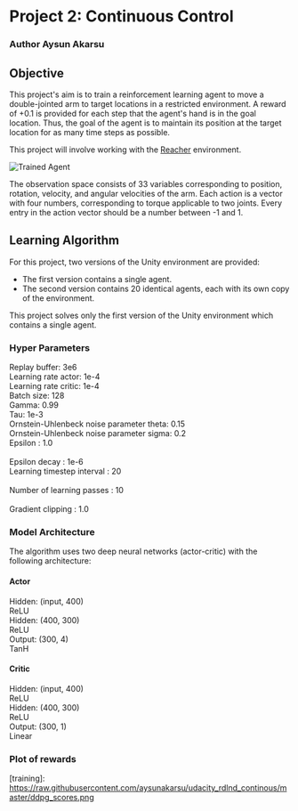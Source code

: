 
[//]: # (Image References)

[image1]: https://user-images.githubusercontent.com/10624937/43851024-320ba930-9aff-11e8-8493-ee547c6af349.gif "Trained Agent"
[image2]: https://user-images.githubusercontent.com/10624937/43851646-d899bf20-9b00-11e8-858c-29b5c2c94ccc.png "Crawler"


# Project 2: Continuous Control

### Author Aysun Akarsu

## Objective

This project's aim is to train a reinforcement learning agent to move a double-jointed arm to target locations in a restricted environment. A reward of +0.1 is provided for each step that the agent's hand is in the goal location. Thus, the goal of the agent is to maintain its position at the target location for as many time steps as possible.

This project will involve working with the [Reacher](https://github.com/Unity-Technologies/ml-agents/blob/master/docs/Learning-Environment-Examples.md#reacher) environment.

![Trained Agent][image1]

The observation space consists of 33 variables corresponding to position, rotation, velocity, and angular velocities of the arm. Each action is a vector with four numbers, corresponding to torque applicable to two joints. Every entry in the action vector should be a number between -1 and 1.

## Learning Algorithm

For this project, two versions of the Unity environment are provided:
- The first version contains a single agent.
- The second version contains 20 identical agents, each with its own copy of the environment.  

This project solves only the first version of the Unity environment which contains a single agent. 

### Hyper Parameters

Replay buffer: 3e6<br>
Learning rate actor: 1e-4<br>
Learning rate critic: 1e-4<br> 
Batch size: 128<br>
Gamma: 0.99<br>
Tau: 1e-3<br>
Ornstein-Uhlenbeck noise parameter theta: 0.15<br>
Ornstein-Uhlenbeck noise parameter sigma: 0.2<br> 
Epsilon       : 1.0<br>   
Epsilon decay : 1e-6<br>
Learning timestep interval : 20<br>       
Number of learning passes  : 10<br>         
Gradient clipping : 1.0<br>     

### Model Architecture

The algorithm uses two deep neural networks (actor-critic) with the following architecture:

#### Actor
Hidden: (input, 400)<br>
ReLU<br>
Hidden: (400, 300)<br>
ReLU<br>
Output: (300, 4)<br>
TanH<br>

#### Critic
Hidden: (input, 400)<br>
ReLU<br>
Hidden: (400, 300)<br>
ReLU<br>
Output: (300, 1)<br>
Linear<br>


### Plot of rewards
[training]: https://raw.githubusercontent.com/aysunakarsu/udacity_rdlnd_continous/master/ddpg_scores.png <br>
